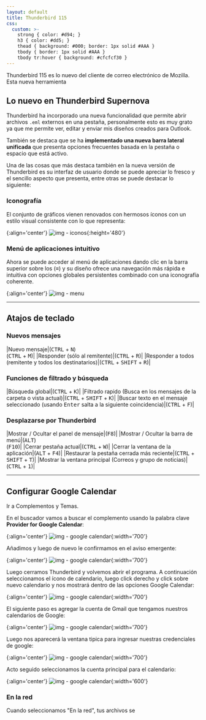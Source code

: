 ```yaml
---
layout: default
title: Thunderbird 115
css:
  custom: >-
    strong { color: #d94; }
    h3 { color: #dd5; } 
    thead { background: #000; border: 1px solid #AAA }
    tbody { border: 1px solid #AAA }
    tbody tr:hover { background: #cfcfcf30 }  
---
```



Thunderbird 115 es lo nuevo del cliente de correo electrónico de Mozilla. Esta nueva herramienta

## Lo nuevo en Thunderbird Supernova


Thunderbird ha incorporado una nueva funcionalidad que permite abrir archivos `.eml` externos en una pestaña, personalmente esto es muy grato ya que me permite ver, editar y enviar mis diseños creados para Outlook.

También se destaca que se ha **implementado una nueva barra lateral unificada** que presenta opciones frecuentes basada en la pestaña o espacio que está activo.

Una de las cosas que más destaca también en la nueva versión de Thunderbird es su interfaz de usuario donde se puede apreciar lo fresco y el sencillo aspecto que presenta, entre otras se puede destacar lo siguiente:


### Iconografía

El conjunto de gráficos vienen renovados con hermosos íconos con un estilo visual consistente con lo que representa:

{:align='center'}
![img - iconos](assets/thunderbird_iconos.png){:height='480'}

### Menú de aplicaciones intuitivo

Ahora se puede acceder al menú de aplicaciones dando clic en la barra superior sobre los (≡) y su diseño ofrece una navegación más rápida e intuitiva con opciones globales persistentes combinado con una iconografía coherente.

{:align='center'}
![img - menu](assets/thunderbird_menu_aplicacion.png)

---

## Atajos de teclado

### Nuevos mensajes

|Nuevo mensaje|(<kbd>CTRL</kbd> + <kbd>N</kbd>)<br>(<kbd>CTRL</kbd> + <kbd>M</kbd>)|
|Responder (sólo al remitente)|(<kbd>CTRL</kbd> + <kbd>R</kbd>)|
|Responder a todos (remitente y todos los destinatarios)|(<kbd>CTRL</kbd> + <kbd>SHIFT</kbd> + <kbd>R</kbd>)|

### Funciones de filtrado y búsqueda

|Búsqueda global|(<kbd>CTRL</kbd> + <kbd>K</kbd>)|
|Filtrado rapido (Busca en los mensajes de la carpeta o vista actual)|(<kbd>CTRL</kbd> + <kbd>SHIFT</kbd> + <kbd>K</kbd>)|
|Buscar texto en el mensaje seleccionado (usando <kbd>Enter</kbd> salta a la siguiente coincidencia)|(<kbd>CTRL</kbd> + <kbd>F</kbd>)|

### Desplazarse por Thunderbird

|Mostrar / Ocultar el panel de mensaje|(<kbd>F8</kbd>)|
|Mostrar / Ocultar la barra de menú|(<kbd>ALT</kbd>)<br>(<kbd>F10</kbd>)|
|Cerrar pestaña actual|(<kbd>CTRL</kbd> + <kbd>W</kbd>)|
|Cerrar la ventana de la aplicación|(<kbd>ALT</kbd> + <kbd>F4</kbd>)|
|Restaurar la pestaña cerrada más reciente|(<kbd>CTRL</kbd> + <kbd>SHIFT</kbd> + <kbd>T</kbd>)|
|Mostrar la ventana principal (Correos y grupo de noticias)|(<kbd>CTRL</kbd> + <kbd>1</kbd>)|

---

## Configurar Google Calendar

Ir a Complementos y Temas.

En el buscador vamos a buscar el complemento usando la palabra clave **Provider for Google Calendar**:

{:align='center'}
![img - google calendar](assets/thunderbird_add_google_calendar.png){:width='700'}

Añadimos y luego de nuevo le confirmamos en el aviso emergente:

{:align='center'}
![img - google calendar](assets/thunderbird_add_google_calendar2.png){:width='700'}

Luego cerramos Thunderbird y volvemos abrir el programa. A continuación seleccionamos el ícono de calendario, luego click derecho y click sobre nuevo calendario y nos mostrará dentro de las opciones Google Calendar:

{:align='center'}
![img - google calendar](assets/thunderbird_add_google_calendar3.png){:width='700'}

El siguiente paso es agregar la cuenta de Gmail que tengamos nuestros calendarios de Google:

{:align='center'}
![img - google calendar](assets/thunderbird_add_google_calendar4.png){:width='700'}

Luego nos aparecerá la ventana tipica para ingresar nuestras credenciales de google:

{:align='center'}
![img - google calendar](assets/thunderbird_add_google_calendar5.png){:width='700'}

Acto seguido seleccionamos la cuenta principal para el calendario:

{:align='center'}
![img - google calendar](assets/thunderbird_add_google_calendar6.png){:width='600'}


### En la red

Cuando seleccionamos "En la red", tus archivos se


